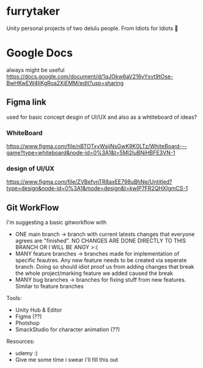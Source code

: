 # furrytaker
Unity personal projects of two delulu people. From Idiots for Idiots 🥰

# Google Docs
always might be useful
https://docs.google.com/document/d/1qJOkw6aV216yYxvt9tOse-BwHKwEW4IiKgRoa2XiEMM/edit?usp=sharing

## Figma link
used for basic concept desgin of UI/UX 
and also as a whtiteboard of ideas? 
### WhiteBoard
https://www.figma.com/file/nBTOTxyWsijNsGwK9K0LTz/WhiteBoard---game?type=whiteboard&node-id=0%3A1&t=5Ml2IuBNiHBFE3VN-1
### design of UI/UX 
https://www.figma.com/file/ZVBefynTR8axEE798uBhNe/Untitled?type=design&node-id=0%3A1&mode=design&t=kwIP7FR2QHXIgmCS-1

## Git WorkFlow
I'm suggesting a basic gitworkflow with
- ONE main branch -> branch with current latests changes that everyone agrees are "finished".
NO CHANGES ARE DONE DIRECTLY TO THIS BRANCH OR I WILL BE ANGY >:(
- MANY feature branches -> branches made for implementation of specific feautres. Any new feature needs to be created via seperate branch.
  Doing so should idiot proof us from adding changes that break the whole project/marking feature we added caused the break
- MANY bug branches -> branches for fixing stuff from new features. Similar to feature branches


Tools:
- Unity Hub & Editor
- Figma (??)
- Photshop
- SmackStudio for character animation (??)

Resources:
- udemy :)
- Give me some time i swear i'll fill this out
